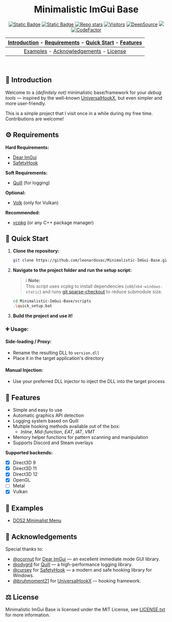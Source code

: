 <div align="center">
<h1> Minimalistic ImGui Base </h1>
<div>
<a href="https://en.wikipedia.org/wiki/C++23"><img src="https://img.shields.io/badge/Language-C%2B%2B23-f44c7c?style=flat-square" alt="Static Badge"></a>
<a href="https://github.com/leonardovac/Minimalistic-ImGui-Base/blob/main/LICENSE.txt"><img src="https://img.shields.io/badge/License-MIT-blue?style=flat-square" alt="Static Badge"></a>
<a href=""><img src="https://img.shields.io/github/stars/leonardovac/Minimalistic-ImGui-Base" alt="Repo stars"></a>

<a href="https://visitorbadge.io/status?path=https%3A%2F%2Fgithub.com%2Fleonardovac%2FMinimalistic-ImGui-Base">
<img src="https://api.visitorbadge.io/api/visitors?path=https%3A%2F%2Fgithub.com%2Fleonardovac%2FMinimalistic-ImGui-Base&label=Repo.%20Visits&countColor=%23ba68c8&style=flat-square" alt="Visitors"></a>
<a href="https://app.deepsource.com/gh/leonardovac/Minimalistic-ImGui-Base/"><img alt="DeepSource" title="DeepSource" src="https://app.deepsource.com/gh/leonardovac/Minimalistic-ImGui-Base.svg/?label=active+issues&show_trend=false&token=VEY-dCFd7Zvez753JFNRKMHy"/></a>
<a href="https://app.codacy.com/gh/leonardovac/Minimalistic-ImGui-Base/dashboard?utm_source=gh&utm_medium=referral&utm_content=&utm_campaign=Badge_grade"><img src="https://img.shields.io/codacy/grade/60d23119442344d7913494bbfbdc31f7?logo=codacy&style=flat-square"/></a>
<a href="https://www.codefactor.io/repository/github/leonardovac/Minimalistic-imgui-base"><img alt="CodeFactor" title="CodeFactor" src="https://img.shields.io/codefactor/grade/github/leonardovac/Minimalistic-imgui-base?logo=codefactor&style=flat-square"/></a>
</div>

| [Introduction](#-introduction) - [Requirements](#-requirements) - [Quick Start](#-quick-start) - [Features](#-features) |
:----------------------------------------------------------: |
| [Examples](#-examples) - [Acknowledgements](#-acknowledgements) - [License](#-license) |
</div>
<br>

## 🌱 Introduction
Welcome to a *(definitely not)* minimalistic base/framework for your *debug tools* — inspired by the well-known [UniversalHookX](https://github.com/bruhmoment21/UniversalHookX), but even simpler and more user-friendly.

This is a simple project that I visit once in a while during my free time. Contributions are welcome!

## ⚙️ Requirements
**Hard Requirements:**  
- [Dear ImGui](https://github.com/ocornut/imgui)  
- [SafetyHook](https://github.com/cursey/safetyhook)

**Soft Requirements:**  
- [Quill](https://github.com/odygrd/quill) (for logging)

**Optional:**  
- [Volk](https://github.com/zeux/volk) (only for Vulkan)

**Recommended:**  
- [vcpkg](https://vcpkg.io/en/) (or any C++ package manager)

## 🚀 Quick Start
1. **Clone the repository:**
    ```bash
    git clone https://github.com/leonardovac/Minimalistic-ImGui-Base.git
    ```

2. **Navigate to the project folder and run the setup script:**

    > ℹ️ **Note:**   
    > This script uses vcpkg to install dependencies (`x86`/`x64-windows-static`) and runs [git sparse-checkout](https://git-scm.com/docs/git-sparse-checkout) to reduce submodule size.

    ```bash 
    cd Minimalistic-ImGui-Base/scripts
    .\quick_setup.bat
    ```

3. **Build the project and use it!**
### ➕ Usage:

#### Side-loading / Proxy:
- Rename the resulting DLL to `version.dll`
- Place it in the target application's directory

#### Manual Injection:
- Use your preferred DLL injector to inject the DLL into the target process

## 🎯 Features

- Simple and easy to use
- Automatic graphics API detection
- Logging system based on Quill
- Multiple hooking methods available out of the box:
  - *Inline*, *Mid-function*, *EAT*, *IAT*, *VMT*
- Memory helper functions for pattern scanning and manipulation
- Supports Discord and Steam overlays

**Supported backends:**
- [X] Direct3D 9
- [X] Direct3D 11
- [X] Direct3D 12
- [X] OpenGL
- [ ] Metal
- [X] Vulkan

## 📂 Examples
- [DOS2 Minimalist Menu](https://github.com/leonardovac/DOS2-Minimalist-Menu)

## 🐐 Acknowledgements
Special thanks to:  
- [@ocornut](https://github.com/ocornut) for [Dear ImGui](https://github.com/ocornut/imgui) — an excellent immediate mode GUI library.  
- [@odygrd](https://github.com/odygrd) for [Quill](https://github.com/odygrd/quill) — a high-performance logging library.  
- [@cursey](https://github.com/cursey) for [SafetyHook](https://github.com/cursey/safetyhook) — a modern and safe hooking library for Windows.  
- [@bruhmoment21](https://github.com/bruhmoment21) for [UniversalHookX](https://github.com/bruhmoment21/UniversalHookX) — hooking framework.  
    
## ⚖ License
Minimalistic ImGui Base is licensed under the MIT License, see [LICENSE.txt](https://github.com/leonardovac/Minimalistic-ImGui-Base/blob/main/LICENSE.txt) for more information.